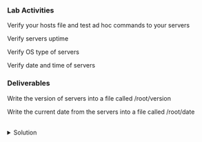 ### Lab Activities
Verify your hosts file and test ad hoc commands to your servers

Verify servers uptime

Verify OS type of servers

Verify date and time of servers

### Deliverables
Write the version of servers into a file called /root/version

Write the current date from the servers into a file called /root/date

<br>
<details>
<summary>Solution</summary>

```plain
cat /root/hosts
```{{exec}}

Check server uptime
```plain
ansible servers -i /root/hosts -m shell -a 'uptime'
```{{exec}}

Setup module gives so much information you can use during playbook execution.
```plain
ansible servers -i /root/hosts -m setup
```{{exec}}

Cut that output down a bit so you can just check the host distribution information
```plain
ansible servers -i /root/hosts -m setup -a 'filter=ansible_distribution'
```{{exec}}

Send this output to the required file
```plain
ansible servers -i /root/hosts -m setup -a 'filter=ansible_distribution' > /root/version
```{{exec}}

Cut that output down a bit so you can just check the host time information
```plain
ansible servers -i /root/hosts -m setup -a 'filter=ansible_date_time'
```{{exec}}

Send this output to the required file

```plain
ansible servers -i /root/hosts -m setup -a 'filter=ansible_date_time' > /root/date
```{{exec}}

</details>